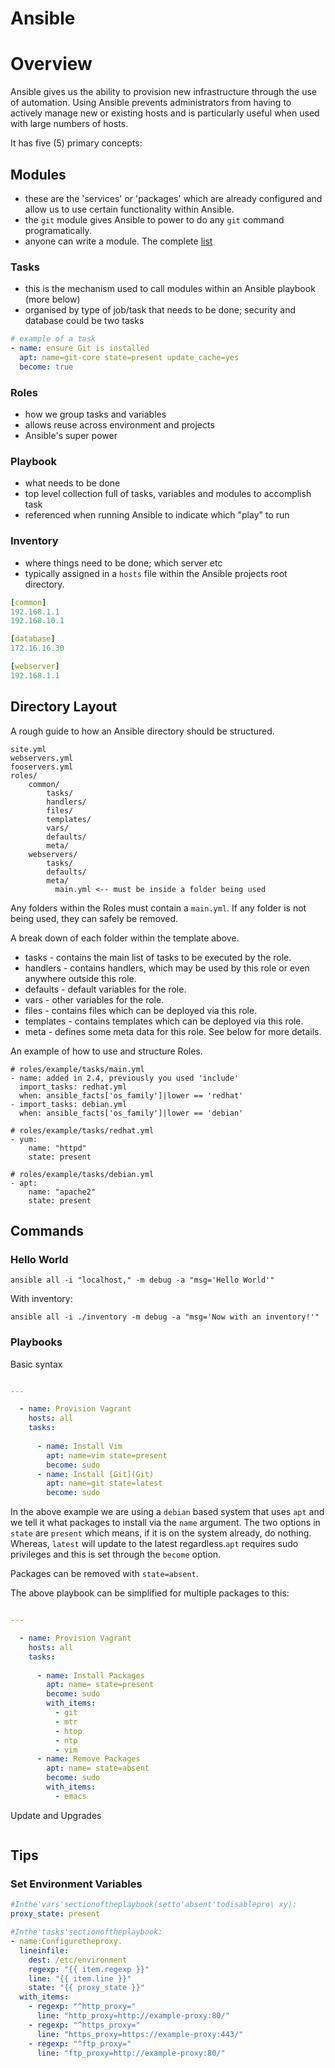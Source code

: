 # Ansible

# Overview

Ansible gives us the ability to provision new infrastructure through the use of
automation. Using Ansible prevents administrators from having to actively manage
new or existing hosts and is particularly useful when used with large numbers of hosts.

It has five (5) primary concepts:

## Modules

  - these are the 'services' or 'packages' which are already configured and allow us to use certain functionality within Ansible.
  - the `git` module gives Ansible to power to do any `git` command programatically.
  - anyone can write a module. The complete [list](https://docs.ansible.com/ansible/latest/modules/modules_by_category.html)

### Tasks

  - this is the mechanism used to call modules within an Ansible playbook (more below)
  - organised by type of job/task that needs to be done; security and database could be two tasks

```yaml
# example of a task
- name: ensure Git is installed
  apt: name=git-core state=present update_cache=yes
  become: true
```

### Roles

- how we group tasks and variables
- allows reuse across environment and projects
- Ansible's super power


### Playbook

  - what needs to be done
  - top level collection full of tasks, variables and modules to accomplish task
  - referenced when running Ansible to indicate which "play" to run

### Inventory

  - where things need to be done; which server etc
  - typically assigned in a `hosts` file within the Ansible projects root directory.

```yaml
[common]
192.168.1.1
192.168.10.1

[database]
172.16.16.30

[webserver]
192.168.1.1
```

## Directory Layout

A rough guide to how an Ansible directory should be structured.

```shell
site.yml
webservers.yml
fooservers.yml
roles/
    common/
        tasks/
        handlers/
        files/
        templates/
        vars/
        defaults/
        meta/
    webservers/
        tasks/
        defaults/
        meta/
          main.yml <-- must be inside a folder being used
```
Any folders within the Roles must contain a `main.yml`. If any folder is not being
used, they can safely be removed. 

A break down of each folder within the template above.

- tasks - contains the main list of tasks to be executed by the role.
- handlers - contains handlers, which may be used by this role or even anywhere outside this role.
- defaults - default variables for the role.
- vars - other variables for the role.
- files - contains files which can be deployed via this role.
- templates - contains templates which can be deployed via this role.
- meta - defines some meta data for this role. See below for more details.

An example of how to use and structure Roles.

```shell
# roles/example/tasks/main.yml
- name: added in 2.4, previously you used 'include'
  import_tasks: redhat.yml
  when: ansible_facts['os_family']|lower == 'redhat'
- import_tasks: debian.yml
  when: ansible_facts['os_family']|lower == 'debian'

# roles/example/tasks/redhat.yml
- yum:
    name: "httpd"
    state: present

# roles/example/tasks/debian.yml
- apt:
    name: "apache2"
    state: present
```

## Commands

### Hello World

`ansible all -i "localhost," -m debug -a "msg='Hello World'"`

With inventory:

`ansible all -i ./inventory -m debug -a "msg='Now with an inventory!'"`

### Playbooks

Basic syntax

```yaml

---

  - name: Provision Vagrant
    hosts: all
    tasks:
    
      - name: Install Vim
        apt: name=vim state=present 
        become: sudo
      - name: Install [Git](Git)
        apt: name=git state=latest
        become: sudo
```

In the above example we are using a `debian` based system that uses `apt` and we tell it what packages to install via the `name` argument. The two options in `state` are `present` which means, if it is on the system already, do nothing. Whereas, `latest` will update to the latest regardless.`apt` requires sudo privileges and this is set through the `become` option.

Packages can be removed with `state=absent`.

The above playbook can be simplified for multiple packages to this:

```yaml

---

  - name: Provision Vagrant
    hosts: all
    tasks:
    
      - name: Install Packages
        apt: name= state=present
        become: sudo
        with_items:
          - git
          - mtr
          - htop
          - ntp
          - vim
      - name: Remove Packages
        apt: name= state=absent
        become: sudo
        with_items:
          - emacs

```

Update and Upgrades

```yaml
```

## Tips

### Set Environment Variables

```yaml
#Inthe'vars'sectionoftheplaybook(setto'absent'todisablepro\ xy):
proxy_state: present

#Inthe'tasks'sectionoftheplaybook: 
- name:Configuretheproxy.
  lineinfile:
    dest: /etc/environment
    regexp: "{{ item.regexp }}"
    line: "{{ item.line }}"
    state: "{{ proxy_state }}"
  with_items:
    - regexp: "^http_proxy="
      line: "http_proxy=http://example-proxy:80/"
    - regexp: "^https_proxy="
      line: "https_proxy=https://example-proxy:443/"
    - regexp: "^ftp_proxy="
      line: "ftp_proxy=http://example-proxy:80/"
```
